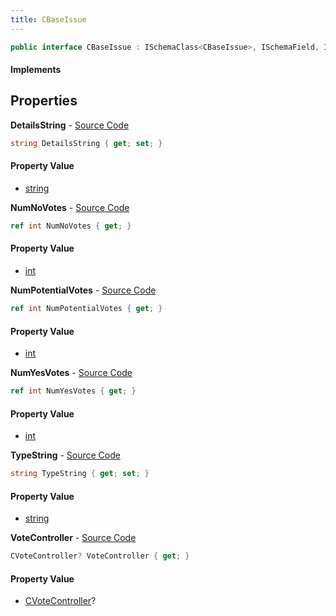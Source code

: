 ```yaml
---
title: CBaseIssue
---
```


```csharp
public interface CBaseIssue : ISchemaClass<CBaseIssue>, ISchemaField, ISchemaClass, INativeHandle
```

#### Implements

## Properties

**DetailsString** - [Source Code](https://github.com/swiftly-solution/swiftlys2/blob/main/managed/src/SwiftlyS2.Generated/Schemas/Interfaces/CBaseIssue.cs#L18)

```csharp
string DetailsString { get; set; }
```

#### Property Value

- [string](https://learn.microsoft.com/dotnet/api/system.string)

**NumNoVotes** - [Source Code](https://github.com/swiftly-solution/swiftlys2/blob/main/managed/src/SwiftlyS2.Generated/Schemas/Interfaces/CBaseIssue.cs#L22)

```csharp
ref int NumNoVotes { get; }
```

#### Property Value

- [int](https://learn.microsoft.com/dotnet/api/system.int32)

**NumPotentialVotes** - [Source Code](https://github.com/swiftly-solution/swiftlys2/blob/main/managed/src/SwiftlyS2.Generated/Schemas/Interfaces/CBaseIssue.cs#L24)

```csharp
ref int NumPotentialVotes { get; }
```

#### Property Value

- [int](https://learn.microsoft.com/dotnet/api/system.int32)

**NumYesVotes** - [Source Code](https://github.com/swiftly-solution/swiftlys2/blob/main/managed/src/SwiftlyS2.Generated/Schemas/Interfaces/CBaseIssue.cs#L20)

```csharp
ref int NumYesVotes { get; }
```

#### Property Value

- [int](https://learn.microsoft.com/dotnet/api/system.int32)

**TypeString** - [Source Code](https://github.com/swiftly-solution/swiftlys2/blob/main/managed/src/SwiftlyS2.Generated/Schemas/Interfaces/CBaseIssue.cs#L16)

```csharp
string TypeString { get; set; }
```

#### Property Value

- [string](https://learn.microsoft.com/dotnet/api/system.string)

**VoteController** - [Source Code](https://github.com/swiftly-solution/swiftlys2/blob/main/managed/src/SwiftlyS2.Generated/Schemas/Interfaces/CBaseIssue.cs#L26)

```csharp
CVoteController? VoteController { get; }
```

#### Property Value

- [CVoteController](/docs/api/shared/schemadefinitions/cvotecontroller)?


